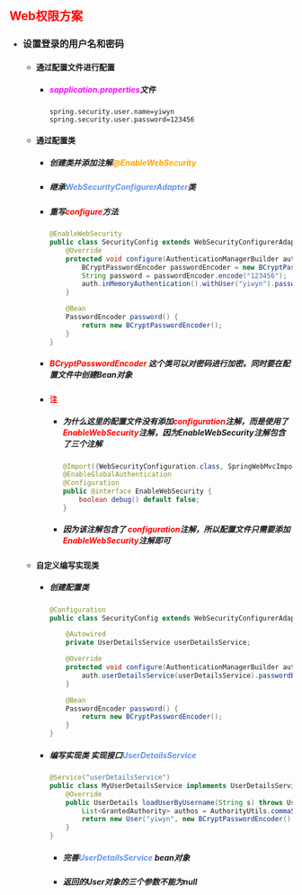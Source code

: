 ## <font color='red'>Web权限方案</font>





- ### 设置登录的用户名和密码

  - #### 通过配置文件进行配置

    - ##### <font color='fuchsia'>sapplication.properties</font>文件

      ```properties
      spring.security.user.name=yiwyn
      spring.security.user.password=123456
      ```

  - #### 通过配置类

    - ##### 创建类并添加注解<font color='orange'>@EnableWebSecurity</font>

    - ##### 继承<font color='cornflowerblue'>WebSecurityConfigurerAdapter</font>类

    - ##### 重写<font color='red'>configure</font>方法

      ```java
      @EnableWebSecurity
      public class SecurityConfig extends WebSecurityConfigurerAdapter {
          @Override
          protected void configure(AuthenticationManagerBuilder auth) throws Exception {
              BCryptPasswordEncoder passwordEncoder = new BCryptPasswordEncoder();
              String password = passwordEncoder.encode("123456");
              auth.inMemoryAuthentication().withUser("yiwyn").password(password).roles("admin");
          }
      
          @Bean
          PasswordEncoder password() {
              return new BCryptPasswordEncoder();
          }
      }
      ```
      
    - ##### <font color='red'>BCryptPasswordEncoder</font> 这个类可以对密码进行加密。同时要在配置文件中创建Bean对象
  
    - #### <font color='red'>注</font>
  
      - ##### 为什么这里的配置文件没有添加<font color='red'>configuration</font>注解，而是使用了<font color='red'>EnableWebSecurity</font>注解，因为EnableWebSecurity注解包含了三个注解
  
        ```java
        @Import({WebSecurityConfiguration.class, SpringWebMvcImportSelector.class, OAuth2ImportSelector.class, HttpSecurityConfiguration.class})
        @EnableGlobalAuthentication
        @Configuration
        public @interface EnableWebSecurity {
            boolean debug() default false;
        }
        ```
  
      - ##### 因为该注解包含了 <font color='red'>configuration</font>注解，所以配置文件只需要添加<font color='red'>EnableWebSecurity</font>注解即可
  
  - #### 自定义编写实现类
  
    - ##### 创建配置类
    
      ```java
      @Configuration
      public class SecurityConfig extends WebSecurityConfigurerAdapter {
      
          @Autowired
          private UserDetailsService userDetailsService;
      
          @Override
          protected void configure(AuthenticationManagerBuilder auth) throws Exception {
              auth.userDetailsService(userDetailsService).passwordEncoder(password());
          }
      
          @Bean
          PasswordEncoder password() {
              return new BCryptPasswordEncoder();
          }
      }
      ```
    
    - ##### 编写实现类 实现接口<font color='cornflowerblue'>UserDetailsService</font> 
    
      ```java
      @Service("userDetailsService")
      public class MyUserDetailsService implements UserDetailsService {
          @Override
          public UserDetails loadUserByUsername(String s) throws UsernameNotFoundException {
              List<GrantedAuthority> authos = AuthorityUtils.commaSeparatedStringToAuthorityList("role");
              return new User("yiwyn", new BCryptPasswordEncoder().encode("123"), authos);
          }
      }
      ```
    
      - ##### 完善<font color='cornflowerblue'>UserDetailsService</font> bean对象
    
      - ##### 返回的User对象的三个参数不能为null